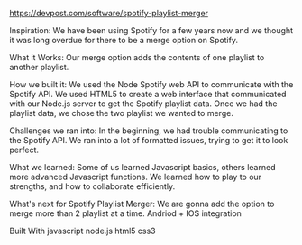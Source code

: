 https://devpost.com/software/spotify-playlist-merger

Inspiration:
We have been using Spotify for a few years now and we thought it was long overdue for there to be a merge option on Spotify.

What it Works:
Our merge option adds the contents of one playlist to another playlist.

How we built it:
We used the Node Spotify web API to communicate with the Spotify API. We used HTML5 to create a web interface that communicated with our Node.js server to get the Spotify playlist data. Once we had the playlist data, we chose the two playlist we wanted to merge.

Challenges we ran into:
In the beginning, we had trouble communicating to the Spotify API. We ran into a lot of formatted issues, trying to get it to look perfect.

What we learned:
Some of us learned Javascript basics, others learned more advanced Javascript functions. We learned how to play to our strengths, and how to collaborate efficiently.

What's next for Spotify Playlist Merger:
We are gonna add the option to merge more than 2 playlist at a time.
Andriod + IOS integration

Built With
javascript
node.js
html5
css3
